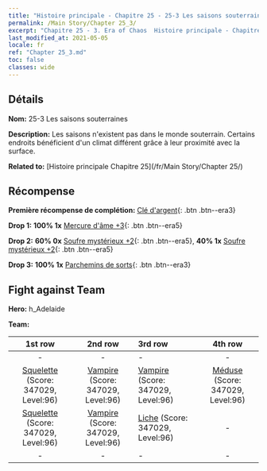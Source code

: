 ```yaml
---
title: "Histoire principale - Chapitre 25 - 25-3 Les saisons souterraines"
permalink: /Main Story/Chapter 25_3/
excerpt: "Chapitre 25 - 3. Era of Chaos  Histoire principale - Chapitre 25_3. 25-3 Les saisons souterraines"
last_modified_at: 2021-05-05
locale: fr
ref: "Chapter 25_3.md"
toc: false
classes: wide
---
```


## Détails

 **Nom:** 25-3 Les saisons souterraines

 **Description:** Les saisons n'existent pas dans le monde souterrain. Certains endroits bénéficient d'un climat différent grâce à leur proximité avec la surface.

 **Related to:** [Histoire principale Chapitre 25](/fr/Main Story/Chapter 25/)

## Récompense

 **Première récompense de complétion:** [Clé d'argent](/ItemsFR/con_693/){: .btn .btn--era3}

 **Drop 1:** **100% 1x** [Mercure d'âme +3](/ItemsFR/mat_84/){: .btn .btn--era5}

 **Drop 2:** **60% 0x** [Soufre mystérieux +2](/ItemsFR/mat_78/){: .btn .btn--era5}, **40% 1x** [Soufre mystérieux +2](/ItemsFR/mat_78/){: .btn .btn--era5}

 **Drop 3:** **100% 1x** [Parchemins de sorts](/ItemsFR/con_694/){: .btn .btn--era3}


## Fight against Team
 **Hero:** h_Adelaide

 **Team:**


  | 1st row | 2nd row | 3rd row | 4th row |
  |:----:|:----:|:----|:----:|
  | - | - | - | - |
  | [Squelette](/fr/units/Skeleton/) (Score: 347029, Level:96)  | [Vampire](/fr/units/Vampire/) (Score: 347029, Level:96)  | [Vampire](/fr/units/Vampire/) (Score: 347029, Level:96)  | [Méduse](/fr/units/Medusa/) (Score: 347029, Level:96)  |
  | [Squelette](/fr/units/Skeleton/) (Score: 347029, Level:96)  | [Vampire](/fr/units/Vampire/) (Score: 347029, Level:96)  | [Liche](/fr/units/Lich/) (Score: 347029, Level:96)  | - |
  | - | - | - | - |


